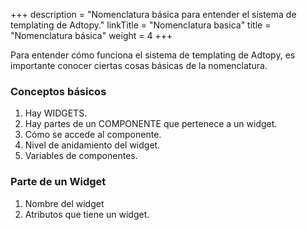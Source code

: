 +++
description = "Nomenclatura básica para entender el sistema de templating de Adtopy."
linkTitle = "Nomenclatura basica"
title = "Nomenclatura básica"
weight = 4
+++

Para entender cómo funciona el sistema de templating de Adtopy, es importante conocer ciertas cosas básicas de la nomenclatura.

### Conceptos básicos

1. Hay WIDGETS.
2. Hay partes de un COMPONENTE que pertenece a un widget.
3. Cómo se accede al componente.
4. Nivel de anidamiento del widget.
5. Variables de componentes.

### Parte de un Widget

1. Nombre del widget
2. Atributos que tiene un widget.
